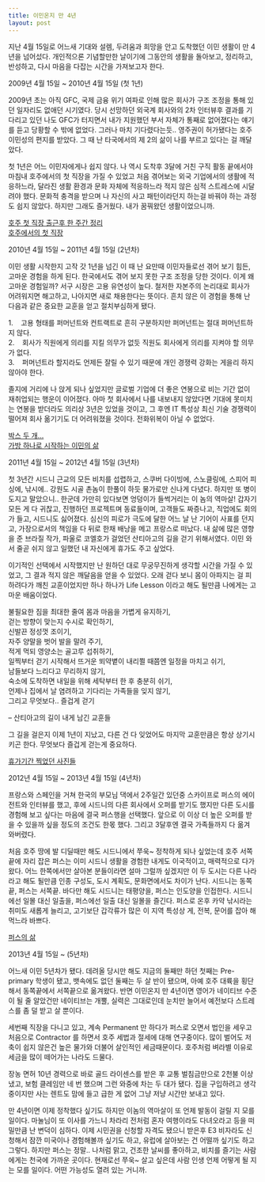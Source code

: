 ```yaml
---
title: 이민온지 만 4년
layout: post
---
```

지난 4월 15일로 어느새 기대와 설렘, 두려움과 희망을 안고 도착했던 이민 생활이 만 4년을 넘어섰다. 개인적으론 기념할만한 날이기에 그동안의 생활을 돌아보고, 정리하고, 반성하고, 다시 마음을 다잡는 시간을 가져보고자 한다.

2009년 4월 15일 ~ 2010년 4월 15일 (첫 1년)

2009년 초는 아직 GFC, 국제 금융 위기 여파로 인해 많은 회사가 구조 조정을 통해 있던 일자리도 없애던 시기였다. 당시 선망하던 외국계 회사와의 2차 인터뷰후 결과를 기다리고 있던 나도 GFC가 터지면서 내가 지원했던 부서 자체가 통째로 없어졌다는 얘기를 듣고 당황할 수 밖에 없었다. 그러나 마치 기다렸다는듯.. 영주권이 허가됐다는 호주 이민성의 편지를 받았다. 그 때 난 타국에서의 제 2의 삶이 나를 부르고 있다는 걸 깨달았다.

첫 1년은 어느 이민자에게나 쉽지 않다. 나 역시 도착후 3달에 거친 구직 활동 끝에서야 마침내 호주에서의 첫 직장을 가질 수 있었고 처음 겪어보는 외국 기업에서의 생활에 적응하느라, 달라진 생활 환경과 문화 자체에 적응하느라 적지 않은 심적 스트레스에 시달려야 했다. 문화적 충격을 받으며 나 자신의 사고 패턴이라던지 하는걸 바꿔야 하는 과정도 쉽지 않았다. 하지만 그래도 즐거웠다. 내가 꿈꿔왔던 생활이었으니까.

<a title="호주 첫 직장 출근후 한 주간 정리" href="http://blog.ahkim.com/?p=178" target="_blank">호주 첫 직장 출근후 한 주간 정리</a><a title="호주에서의 첫 직장" href="http://blog.ahkim.com/?p=148" target="_blank"><br /> 호주에서의 첫 직장</a>

2010년 4월 15일 ~ 2011년 4월 15일 (2년차)

이민 생활 시작한지 고작 갓 1년을 넘긴 이 때 난 요만때 이민자들로선 겪어 보기 힘든, 고마운 경험을 하게 된다. 한국에서도 겪어 보지 못한 구조 조정을 당한 것이다. 이게 왜 고마운 경험일까? 서구 시장은 고용 유연성이 높다. 철저한 자본주의 논리대로 회사가 어려워지면 해고하고, 나아지면 새로 채용한다는 뜻이다. 흔치 않은 이 경험을 통해 난 다음과 같은 중요한 교훈을 얻고 절치부심하게 됐다.

1.    고용 형태를 퍼머넌트와 컨트랙트로 흔히 구분하지만 퍼머넌트는 절대 퍼머넌트하지 않다.  
2.    회사가 직원에게 의리를 지킬 의무가 없듯 직원도 회사에게 의리를 지켜야 할 의무가 없다.  
3.    퍼머넌트라 할지라도 언제든 잘릴 수 있기 때문에 개인 경쟁력 강화는 게을리 하지 않아야 한다.

졸지에 거리에 나 앉게 되나 싶었지만 글로벌 기업에 더 좋은 연봉으로 비는 기간 없이 재취업되는 행운이 이어졌다. 아마 첫 회사에서 나를 내보내지 않았다면 기대에 못미치는 연봉을 받더라도 의리상 3년은 있었을 것이고, 그 후엔 IT 특성상 최신 기술 경쟁력이 떨어져 회사 옮기기도 더 어려워졌을 것이다. 전화위복이 아닐 수 없었다.

<a title="박스 두 개..." href="http://blog.ahkim.com/?p=268" target="_blank">박스 두 개&#8230;</a>  
<a title="가방 하나로 시작하는 이민의 삶" href="http://blog.ahkim.com/?p=271" target="_blank">가방 하나로 시작하는 이민의 삶</a>

2011년 4월 15일 ~ 2012년 4월 15일 (3년차)

첫 3년간 시드니 근교의 모든 비치를 섭렵하고, 스쿠버 다이빙에, 스노클링에, 스피어 피싱에, 낚시에.. 강원도 시골 촌놈이 한풀이 하듯 물가로만 신나게 다녔다. 하지만 또 병이 도지고 말았으니.. 한군데 가만히 있다보면 엉덩이가 들썩거리는 이 놈의 역마살! 갑자기 모든 게 다 귀찮고, 진행하던 프로젝트며 동료들이며, 고객들도 짜증나고, 직업에도 회의가 들고, 시드니도 싫어졌다. 심신의 피로가 극도에 달한 어느 날 난 기어이 사표를 던지고, 가장으로서의 책임을 다 뒤로 한채 배낭을 메고 프랑스로 떠났다. 내 삶에 많은 영향을 준 브라질 작가, 파울로 코엘호가 걸었던 산티아고의 길을 걷기 위해서였다. 이민 와서 줄곧 쉬지 않고 일했던 내 자신에게 휴가도 주고 싶었다.

이기적인 선택에서 시작했지만 난 원하던 대로 무궁무진하게 생각할 시간을 가질 수 있었고, 그 결과 적지 않은 깨달음을 얻을 수 있었다. 오래 걷다 보니 몸이 아파지는 걸 피하려다가 깨친 교훈이었지만 하나 하나가 Life Lesson 이라고 해도 될만큼 나에게는 고마운 배움이었다.

불필요한 짐을 최대한 줄여 몸과 마음을 가볍게 유지하기,  
걷는 방향이 맞는지 수시로 확인하기,  
신발끈 정성껏 조이기,  
자주 양말을 벗어 발을 말려 주기,  
적게 먹되 영양소는 골고루 섭취하기,  
일찍부터 걷기 시작해서 뜨거운 뙤약볕이 내리쬘 때쯤엔 일정을 마치고 쉬기,  
남들보다 느리다고 무리하지 않기,  
숙소에 도착하면 내일을 위해 세탁부터 한 후 충분히 쉬기,  
언제나 집에서 날 염려하고 기다리는 가족들을 잊지 않기,  
그리고 무엇보다.. 즐겁게 걷기

&#8211; 산티아고의 길이 내게 남긴 교훈들

그 길을 걸은지 이제 1년이 지났고, 다른 건 다 잊었어도 마지막 교훈만큼은 항상 상기시키곤 한다. 무엇보다 즐겁게 걷는게 중요하다.

<a title="휴가기간 찍었던 사진들" href="http://www.facebook.com/media/set/?set=a.10150699927543248.406352.774253247&type=1&l=ffcbbd2830" target="_blank">휴가기간 찍었던 사진들</a>

2012년 4월 15일 ~ 2013년 4월 15일 (4년차)

프랑스와 스페인을 거쳐 한국의 부모님 댁에서 2주일간 있던중 스카이프로 퍼스의 에이전트와 인터뷰를 했고, 후에 시드니의 다른 회사에서 오퍼를 받기도 했지만 다른 도시를 경험해 보고 싶다는 마음에 결국 퍼스행을 선택했다. 앞으로 이 이상 더 높은 오퍼를 받을 수 있을까 싶을 정도의 조건도 한몫 했다. 그리고 3달후엔 결국 가족들까지 다 옮겨 와버렸다.

처음 호주 땅에 발 디딜때만 해도 시드니에서 쭈욱~ 정착하게 되나 싶었는데 호주 서쪽 끝에 자리 잡은 퍼스는 이미 시드니 생활을 경험한 내게도 이국적이고, 매력적으로 다가왔다. 어느 한쪽에서만 살아본 분들이라면 설마 그럴까 싶겠지만 이 두 도시는 다른 나라라고 해도 될만큼 인종 구성도, 도시 계획도, 문화면에서도 차이가 난다. 시드니는 동쪽끝, 퍼스는 서쪽끝. 바다만 해도 시드니는 태평양을, 퍼스는 인도양을 인접한다. 시드니에선 일몰 대신 일출을, 퍼스에선 일출 대신 일몰을 즐긴다. 퍼스로 온후 카약 낚시라는 취미도 새롭게 늘리고, 고기보단 갑각류가 많은 이 지역 특성상 게, 전복, 문어를 잡아 해먹느라 바쁘다.

<a title="퍼스의 삶" href="http://www.facebook.com/media/set/?set=a.10151345410468248.476303.774253247&type=1&l=6c7e34271d" target="_blank">퍼스의 삶</a>

2013년 4월 15일 ~ (5년차)

어느새 이민 5년차가 됐다. 데려올 당시만 해도 지금의 둘째만 하던 첫째는 Pre-primary 학생이 됐고, 뱃속에도 없던 둘째는 두 살 반이 됐으며, 아예 호주 대륙을 횡단해서 동쪽끝에서 서쪽끝으로 옮겨왔다. 반면 이민온지 만 4년이면 영어가 네이티브 수준이 될 줄 알았건만 네이티브는 개뿔, 실력은 그대로인데 눈치만 늘어서 예전보다 스트레스를 좀 덜 받고 살 뿐이다.

세번째 직장을 다니고 있고, 계속 Permanent 만 하다가 퍼스로 오면서 법인을 세우고 처음으로 Contractor 를 하면서 호주 세법과 절세에 대해 연구중이다. 많이 벌어도 저축이 쉽지 않은건 높은 물가와 더불어 살인적인 세금때문이다. 호주처럼 벼라별 이유로 세금을 많이 떼어가는 나라도 드물다.

장농 면허 10년 경력으로 바로 골드 라이센스를 받은 후 교통 벌침금만으로 2천불 이상 냈고, 보험 클레임만 네 번 했으며 그런 와중에 차는 두 대가 됐다. 집을 구입하려고 생각중이지만 사는 렌트도 맘에 들고 급한 게 없어 그냥 저냥 시간만 보내고 있다.

만 4년이면 이제 정착했다 싶기도 하지만 이놈의 역마살이 또 언제 발동이 걸릴 지 모를 일이다. 마눌님이 또 이사를 가느니 차라리 전처럼 혼자 여행이라도 다녀오라고 등을 떠밀만큼 난 변덕이 심하다. 이제 시민권을 신청할 자격도 됐으니 받은후 E3 비자라도 신청해서 잠깐 미국이나 경험해볼까 싶기도 하고, 유럽에 살아보는 건 어떨까 싶기도 하고 그렇다. 하지만 퍼스는 정말.. 나처럼 맑고, 건조한 날씨를 좋아하고, 비치를 즐기는 사람에게는 천국에 가까운 곳이다. 현재로선 쭈욱~ 살고 싶은데 사람 인생 언제 어떻게 될 지는 모를 일이다. 어떤 가능성도 열려 있는 거니까.